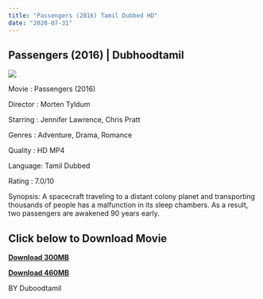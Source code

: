 ```yaml
---
title: "Passengers (2016) Tamil Dubbed HD"
date: "2020-07-31"
---
```


## Passengers (2016) | Dubhoodtamil

[![](https://1.bp.blogspot.com/-2a8tYw7_060/XyQDz0xQeyI/AAAAAAAAB30/lb3gAISzfsE3XVeilsnB5kTcVXzBW5dOgCNcBGAsYHQ/w345-h512/unnamed.jpg)](https://1.bp.blogspot.com/-2a8tYw7_060/XyQDz0xQeyI/AAAAAAAAB30/lb3gAISzfsE3XVeilsnB5kTcVXzBW5dOgCNcBGAsYHQ/s512/unnamed.jpg)

Movie : Passengers (2016)

Director : Morten Tyldum

Starring : Jennifer Lawrence, Chris Pratt

Genres : Adventure, Drama, Romance

Quality : HD MP4

Language: Tamil Dubbed

Rating : 7.0/10

Synopsis: A spacecraft traveling to a distant colony planet and transporting thousands of people has a malfunction in its sleep chambers. As a result, two passengers are awakened 90 years early.

## Click below to Download Movie

  

**[Download 300MB](https://oncehelp.com/pessengers-300)**

**[Download 460MB](https://oncehelp.com/pessengers-460MB)**

BY Duboodtamil
